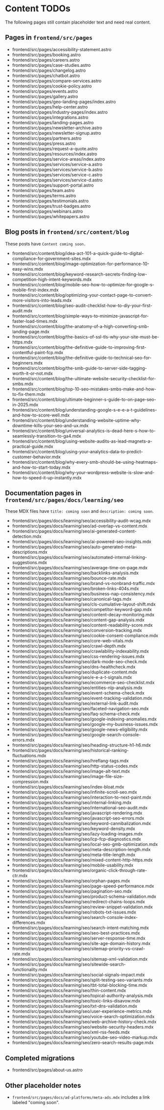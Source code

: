 # Content TODOs

The following pages still contain placeholder text and need real content.

## Pages in `frontend/src/pages`

- frontend/src/pages/accessibility-statement.astro
- frontend/src/pages/booking.astro
- frontend/src/pages/careers.astro
- frontend/src/pages/case-studies.astro
- frontend/src/pages/changelog.astro
- frontend/src/pages/chatbot.astro
- frontend/src/pages/compare-services.astro
- frontend/src/pages/cookie-policy.astro
- frontend/src/pages/events.astro
- frontend/src/pages/gallery.astro
- frontend/src/pages/geo-landing-pages/index.astro
- frontend/src/pages/help-center.astro
- frontend/src/pages/industry-pages/index.astro
- frontend/src/pages/integrations.astro
- frontend/src/pages/landing-pages.astro
- frontend/src/pages/newsletter-archive.astro
- frontend/src/pages/newsletter-signup.astro
- frontend/src/pages/partners.astro
- frontend/src/pages/press.astro
- frontend/src/pages/request-a-quote.astro
- frontend/src/pages/resources/index.astro
- frontend/src/pages/service-areas/index.astro
- frontend/src/pages/services/service-a.astro
- frontend/src/pages/services/service-b.astro
- frontend/src/pages/services/service-c.astro
- frontend/src/pages/services/service-d.astro
- frontend/src/pages/support-portal.astro
- frontend/src/pages/team.astro
- frontend/src/pages/terms.astro
- frontend/src/pages/testimonials.astro
- frontend/src/pages/trust-badges.astro
- frontend/src/pages/webinars.astro
- frontend/src/pages/whitepapers.astro

## Blog posts in `frontend/src/content/blog`

These posts have `Content coming soon.`

- frontend/src/content/blog/idea-act-101-a-quick-guide-to-digital-compliance-for-government-sites.mdx
- frontend/src/content/blog/image-optimization-for-performance-10-easy-wins.mdx
- frontend/src/content/blog/keyword-research-secrets-finding-low-competition-high-intent-keywords.mdx
- frontend/src/content/blog/mobile-seo-how-to-optimize-for-google-s-mobile-first-index.mdx
- frontend/src/content/blog/optimizing-your-contact-page-to-convert-more-visitors-into-leads.mdx
- frontend/src/content/blog/seo-audit-checklist-how-to-diy-your-first-audit.mdx
- frontend/src/content/blog/simple-ways-to-minimize-javascript-for-faster-load-times.mdx
- frontend/src/content/blog/the-anatomy-of-a-high-converting-smb-landing-page.mdx
- frontend/src/content/blog/the-basics-of-ssl-tls-why-your-site-must-be-https.mdx
- frontend/src/content/blog/the-definitive-guide-to-improving-first-contentful-paint-fcp.mdx
- frontend/src/content/blog/the-definitive-guide-to-technical-seo-for-beginners.mdx
- frontend/src/content/blog/the-smb-guide-to-server-side-tagging-worth-it-or-not.mdx
- frontend/src/content/blog/the-ultimate-website-security-checklist-for-smbs.mdx
- frontend/src/content/blog/top-10-seo-mistakes-smbs-make-and-how-to-fix-them.mdx
- frontend/src/content/blog/ultimate-beginner-s-guide-to-on-page-seo-in-2025.mdx
- frontend/src/content/blog/understanding-google-s-e-e-a-t-guidelines-and-how-to-score-well.mdx
- frontend/src/content/blog/understanding-website-uptime-why-downtime-kills-your-seo-and-ux.mdx
- frontend/src/content/blog/universal-analytics-is-dead-here-s-how-to-seamlessly-transition-to-ga4.mdx
- frontend/src/content/blog/using-website-audits-as-lead-magnets-a-practical-guide.mdx
- frontend/src/content/blog/using-your-analytics-data-to-predict-customer-behavior.mdx
- frontend/src/content/blog/why-every-smb-should-be-using-heatmaps-and-how-to-start-today.mdx
- frontend/src/content/blog/why-your-wordpress-website-is-slow-and-how-to-speed-it-up-instantly.mdx

## Documentation pages in `frontend/src/pages/docs/learning/seo`

These MDX files have `title: coming soon` and `description: coming soon`.

- frontend/src/pages/docs/learning/seo/accessibility-audit-wcag.mdx
- frontend/src/pages/docs/learning/seo/ad-overlap-vs-content.mdx
- frontend/src/pages/docs/learning/seo/ai-generated-content-detection.mdx
- frontend/src/pages/docs/learning/seo/ai-powered-seo-insights.mdx
- frontend/src/pages/docs/learning/seo/auto-generated-meta-descriptions.mdx
- frontend/src/pages/docs/learning/seo/automated-internal-linking-suggestions.mdx
- frontend/src/pages/docs/learning/seo/average-time-on-page.mdx
- frontend/src/pages/docs/learning/seo/backlinks-analysis.mdx
- frontend/src/pages/docs/learning/seo/bounce-rate.mdx
- frontend/src/pages/docs/learning/seo/brand-vs-nonbrand-traffic.mdx
- frontend/src/pages/docs/learning/seo/broken-links-404s.mdx
- frontend/src/pages/docs/learning/seo/business-nap-consistency.mdx
- frontend/src/pages/docs/learning/seo/canonical-tags.mdx
- frontend/src/pages/docs/learning/seo/cls-cumulative-layout-shift.mdx
- frontend/src/pages/docs/learning/seo/competitor-keyword-gap.mdx
- frontend/src/pages/docs/learning/seo/content-decay-monitoring.mdx
- frontend/src/pages/docs/learning/seo/content-gap-analysis.mdx
- frontend/src/pages/docs/learning/seo/content-readability-score.mdx
- frontend/src/pages/docs/learning/seo/conversion-tracking.mdx
- frontend/src/pages/docs/learning/seo/cookie-consent-compliance.mdx
- frontend/src/pages/docs/learning/seo/core-web-vitals.mdx
- frontend/src/pages/docs/learning/seo/crawl-depth.mdx
- frontend/src/pages/docs/learning/seo/crawlability-indexability.mdx
- frontend/src/pages/docs/learning/seo/css-rendering-issues.mdx
- frontend/src/pages/docs/learning/seo/dark-mode-seo-check.mdx
- frontend/src/pages/docs/learning/seo/dns-healthcheck.mdx
- frontend/src/pages/docs/learning/seo/duplicate-content.mdx
- frontend/src/pages/docs/learning/seo/e-e-a-t-signals.mdx
- frontend/src/pages/docs/learning/seo/ecommerce-seo-checklist.mdx
- frontend/src/pages/docs/learning/seo/entities-nlp-analysis.mdx
- frontend/src/pages/docs/learning/seo/event-schema-check.mdx
- frontend/src/pages/docs/learning/seo/event-tracking-validation.mdx
- frontend/src/pages/docs/learning/seo/external-link-audit.mdx
- frontend/src/pages/docs/learning/seo/faceted-navigation-seo.mdx
- frontend/src/pages/docs/learning/seo/faq-schema-check.mdx
- frontend/src/pages/docs/learning/seo/google-indexing-anomalies.mdx
- frontend/src/pages/docs/learning/seo/google-my-business-issues.mdx
- frontend/src/pages/docs/learning/seo/google-news-eligibility.mdx
- frontend/src/pages/docs/learning/seo/google-search-console-errors.mdx
- frontend/src/pages/docs/learning/seo/heading-structure-h1-h6.mdx
- frontend/src/pages/docs/learning/seo/historical-ranking-fluctuations.mdx
- frontend/src/pages/docs/learning/seo/hreflang-tags.mdx
- frontend/src/pages/docs/learning/seo/http-status-codes.mdx
- frontend/src/pages/docs/learning/seo/image-alt-text.mdx
- frontend/src/pages/docs/learning/seo/image-file-size-compression.mdx
- frontend/src/pages/docs/learning/seo/index-bloat.mdx
- frontend/src/pages/docs/learning/seo/infinite-scroll-seo.mdx
- frontend/src/pages/docs/learning/seo/interaction-to-next-paint.mdx
- frontend/src/pages/docs/learning/seo/internal-linking.mdx
- frontend/src/pages/docs/learning/seo/international-seo-audit.mdx
- frontend/src/pages/docs/learning/seo/javascript-rendering.mdx
- frontend/src/pages/docs/learning/seo/javascript-seo-errors.mdx
- frontend/src/pages/docs/learning/seo/keyword-cannibalization.mdx
- frontend/src/pages/docs/learning/seo/keyword-density.mdx
- frontend/src/pages/docs/learning/seo/lazy-loading-images.mdx
- frontend/src/pages/docs/learning/seo/lcp-fcp-diagnostics.mdx
- frontend/src/pages/docs/learning/seo/local-seo-gmb-optimization.mdx
- frontend/src/pages/docs/learning/seo/meta-description-length.mdx
- frontend/src/pages/docs/learning/seo/meta-title-length.mdx
- frontend/src/pages/docs/learning/seo/mixed-content-http-https.mdx
- frontend/src/pages/docs/learning/seo/mobile-usability.mdx
- frontend/src/pages/docs/learning/seo/organic-click-through-rate-ctr.mdx
- frontend/src/pages/docs/learning/seo/orphan-pages.mdx
- frontend/src/pages/docs/learning/seo/page-speed-performance.mdx
- frontend/src/pages/docs/learning/seo/pagination-seo.mdx
- frontend/src/pages/docs/learning/seo/product-schema-validation.mdx
- frontend/src/pages/docs/learning/seo/redirect-chains-loops.mdx
- frontend/src/pages/docs/learning/seo/review-snippet-validation.mdx
- frontend/src/pages/docs/learning/seo/robots-txt-issues.mdx
- frontend/src/pages/docs/learning/seo/search-console-index-differences.mdx
- frontend/src/pages/docs/learning/seo/search-intent-matching.mdx
- frontend/src/pages/docs/learning/seo/seo-best-practices.mdx
- frontend/src/pages/docs/learning/seo/server-response-time.mdx
- frontend/src/pages/docs/learning/seo/site-age-domain-history.mdx
- frontend/src/pages/docs/learning/seo/sitemap-priority-vs-crawl-rate.mdx
- frontend/src/pages/docs/learning/seo/sitemap-xml-validation.mdx
- frontend/src/pages/docs/learning/seo/sitewide-search-functionality.mdx
- frontend/src/pages/docs/learning/seo/social-signals-impact.mdx
- frontend/src/pages/docs/learning/seo/split-testing-seo-variants.mdx
- frontend/src/pages/docs/learning/seo/tbt-total-blocking-time.mdx
- frontend/src/pages/docs/learning/seo/thin-content.mdx
- frontend/src/pages/docs/learning/seo/topical-authority-analysis.mdx
- frontend/src/pages/docs/learning/seo/toxic-links-disavow.mdx
- frontend/src/pages/docs/learning/seo/txt-dns-validation.mdx
- frontend/src/pages/docs/learning/seo/user-experience-metrics.mdx
- frontend/src/pages/docs/learning/seo/voice-search-optimization.mdx
- frontend/src/pages/docs/learning/seo/web-archive-history-check.mdx
- frontend/src/pages/docs/learning/seo/website-security-headers.mdx
- frontend/src/pages/docs/learning/seo/xml-rss-feeds.mdx
- frontend/src/pages/docs/learning/seo/youtube-seo-video-markup.mdx
- frontend/src/pages/docs/learning/seo/zero-search-results-page.mdx

## Completed migrations

- frontend/src/pages/about-us.astro

## Other placeholder notes

- `frontend/src/pages/docs/ad-platforms/meta-ads.mdx` includes a link labeled "coming soon".


